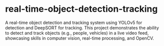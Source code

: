 # real-time-object-detection-tracking
A real-time object detection and tracking system using YOLOv5 for detection and DeepSORT for tracking. This project demonstrates the ability to detect and track objects (e.g., people, vehicles) in a live video feed, showcasing skills in computer vision, real-time processing, and OpenCV.
